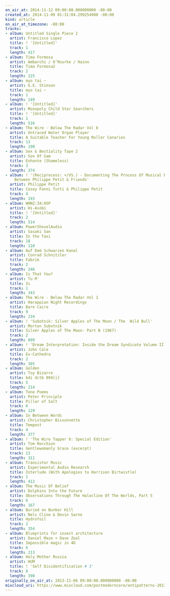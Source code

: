 ```yaml
---
on_air_at: 2014-11-12 09:00:00.000000000 -08:00
created_at: 2014-11-09 01:31:04.299254980 -08:00
kind: article
on_air_at_timezone: -08:00
tracks:
- album: Untitled Single Piece 2
  artist: Francisco Lopez
  title: ! '[Untitled]'
  track: 1
  length: 417
- album: Tima Formosa
  artist: Ambarchi / O’Rourke / Haino
  title: Tima Formosa2
  track: 2
  length: 225
- album: myo tai ~
  artist: G.E. Stinson
  title: myo tai ~
  track: 1
  length: 249
- album: ! '[Untitled]'
  artist: Monopoly Child Star Searchers
  title: ! '[Untitled]'
  track: 1
  length: 516
- album: The Wire - Below The Radar Vol 8
  artist: Untraced Water Organ Player
  title: A Suitable Teacher For Young Roller Canaries
  track: 13
  length: 190
- album: Sex & Bestiality Tape 2
  artist: Son Of Sam
  title: Enhonte (Shameless)
  track: 3
  length: 374
- album: ! '(Reciprocess: +/VS.) - Documenting The Process Of Musical Reciprocity
    Between Philippe Petit & Friends'
  artist: Philippe Petit
  title: Cosey Fanni Tutti & Philippe Petit
  track: 4
  length: 193
- album: WHNZ:34:HSP
  artist: Hi-Asobi
  title: ! '[Untitled]'
  track: 2
  length: 514
- album: PowerShovelAudio
  artist: Sasaki San
  title: In the Taxi
  track: 18
  length: 110
- album: Auf Dem Schwarzen Kanal
  artist: Conrad Schnitzler
  title: Fabrik
  track: 2
  length: 246
- album: Is That You?
  artist: Tu M'
  title: Is
  track: 1
  length: 343
- album: The Wire - Below The Radar Vol 1
  artist: Harappian Night Recordings
  title: Bare Cairo
  track: 9
  length: 234
- album: ! 'Subotnik: Silver Apples of The Moon / The  Wild Bull'
  artist: Morton Subotnik
  title: Silver Apples of The Moon- Part B (1967)
  track: 2
  length: 899
- album: ! 'Dream Interpretation: Inside the Dream Syndicate Volume II'
  artist: John Cale
  title: Ex-Cathedra
  track: 2
  length: 305
- album: Golden
  artist: Toy Bizarre
  title: kdi dctb 094[i]
  track: 5
  length: 214
- album: Tone Poems
  artist: Peter Principle
  title: Pillar of Salt
  track: 6
  length: 129
- album: In Between Words
  artist: Christopher Bissonnette
  title: Tempest
  track: 4
  length: 377
- album: ! 'The Wire Tapper 6: Special Edition'
  artist: Tom Recchion
  title: Gentlewomanly Grace (excerpt)
  track: 13
  length: 311
- album: Transistor Music
  artist: Experimental Audio Research
  title: Interlude (With Apologies to Harrison Birtwistle)
  track: 1
  length: 412
- album: The Music Of Belief
  artist: Dolphins Into the Future
  title: Observations Through The Halocline Of The Worlds, Part 5
  track: 6
  length: 167
- album: Buried on Bunker Hill
  artist: Nels Cline & Devin Sarno
  title: Hydrofoil
  track: 2
  length: 354
- album: Blueprints for insect architecture
  artist: Daniel Maze + Dave Zeal
  title: Impossible magic in 4D
  track: 6
  length: 213
- album: Holy Mother Russia
  artist: HUM
  title: ! 'Self Disidentification # 3'
  track: 8
  length: 390
originally_on_air_at: 2013-11-06 09:00:00.000000000 -08:00
mixcloud_uri: https://www.mixcloud.com/postmoderncore/antipatterns-2013-11-06/
---
```

